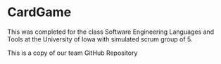 # CardGame
This was completed for the class Software Engineering Languages and Tools at the University of Iowa with simulated scrum group of 5.

This is a copy of our team GitHub Repository

